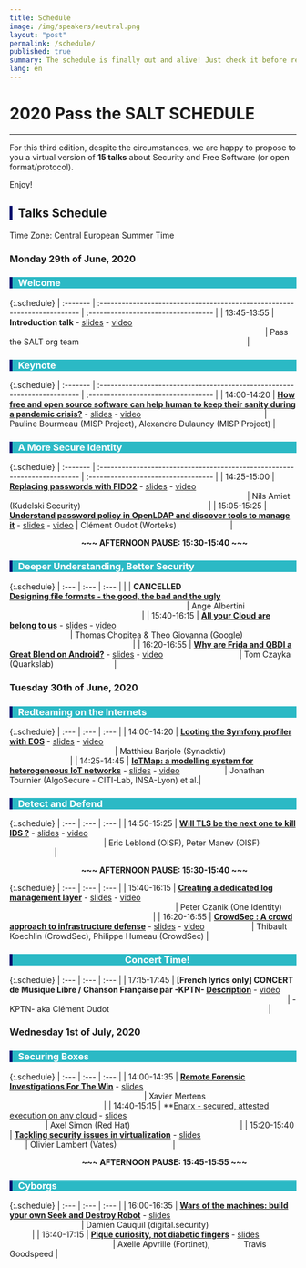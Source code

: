 ```yaml
---
title: Schedule
image: /img/speakers/neutral.png
layout: "post"
permalink: /schedule/
published: true
summary: The schedule is finally out and alive! Just check it before registering to the event :)
lang: en
---
```


# 2020 Pass the SALT SCHEDULE

---

For this third edition, despite the circumstances, we are happy to propose to you a virtual version of **15 talks** about Security and Free Software (or open format/protocol). 

Enjoy!

<div style="border-left: 5px solid #07116e; padding-left: 10px"> <h2>Talks Schedule</h2></div>

Time Zone: Central European Summer Time

### **Monday 29th of June, 2020**

<div style="border-left: 5px solid #07116e; color: white; background-color: #2bb9c5; padding-left: 10px"> <h3> Welcome </h3></div>

{:.schedule}
| :-------  | :------------------------------------------------------------------------   | :----------------------------------         |
| 13:45-13:55 | **Introduction talk** - [slides](/files/slides/PTS2020-Talk-00-Organization-Introduction.pdf) - [video](https://passthesalt.ubicast.tv/videos/2020-introduction-talk/) &nbsp; &nbsp; &nbsp; &nbsp; &nbsp; &nbsp; &nbsp; &nbsp; &nbsp; &nbsp; &nbsp; &nbsp; &nbsp; &nbsp; &nbsp; &nbsp; &nbsp; &nbsp; &nbsp; &nbsp; &nbsp; &nbsp; &nbsp; &nbsp; &nbsp; &nbsp; &nbsp; &nbsp; &nbsp; &nbsp; &nbsp; &nbsp; &nbsp; &nbsp; &nbsp; &nbsp; &nbsp; &nbsp; &nbsp; &nbsp; &nbsp; &nbsp; &nbsp; &nbsp; &nbsp; &nbsp; &nbsp; &nbsp; &nbsp; &nbsp; &nbsp; &nbsp; &nbsp; &nbsp; &nbsp; &nbsp; &nbsp; &nbsp; &nbsp; &nbsp; &nbsp; &nbsp; &nbsp; &nbsp; &nbsp; &nbsp; &nbsp; &nbsp; &nbsp; &nbsp; &nbsp; &nbsp; &nbsp; &nbsp; &nbsp; &nbsp; &nbsp; &nbsp; &nbsp; &nbsp; &nbsp; &nbsp; &nbsp; &nbsp; &nbsp; &nbsp; &nbsp; &nbsp; &nbsp; &nbsp; &nbsp; &nbsp; &nbsp; | Pass the SALT org team &nbsp; &nbsp; &nbsp; &nbsp; &nbsp; &nbsp; &nbsp; &nbsp; &nbsp; &nbsp; &nbsp; &nbsp; &nbsp; &nbsp; &nbsp; &nbsp; &nbsp; &nbsp; &nbsp; &nbsp; &nbsp; &nbsp; &nbsp; &nbsp; &nbsp; &nbsp; &nbsp; &nbsp; &nbsp; &nbsp; &nbsp; &nbsp; &nbsp; &nbsp; &nbsp; &nbsp; &nbsp; |

<div style="border-left: 5px solid #07116e; color: white; background-color: #2bb9c5; padding-left: 10px"> <h3> Keynote </h3></div>

{:.schedule}
| :-------  | :------------------------------------------------------------------------   | :----------------------------------         |
| 14:00-14:20 | **[How free and open source software can help human to keep their sanity during a pandemic crisis?](/talks/116.html)** - [slides](/files/slides/PTS2020-Talk-01-Keynote.pdf) - [video](https://passthesalt.ubicast.tv/videos/2020-how-free-and-open-source-software-can-help-human-to-keep-their-sanity-during-a-pandemic-crisis/)  &nbsp; &nbsp; &nbsp; &nbsp; &nbsp; &nbsp; &nbsp; &nbsp; &nbsp; &nbsp; &nbsp; &nbsp; &nbsp; &nbsp; &nbsp; &nbsp; &nbsp; &nbsp; &nbsp; &nbsp; &nbsp; &nbsp; &nbsp; &nbsp; &nbsp; &nbsp; &nbsp; | Pauline Bourmeau (MISP Project), Alexandre Dulaunoy (MISP Project) |

<div style="border-left: 5px solid #07116e; color: white; background-color: #2bb9c5; padding-left: 10px"> <h3> A More Secure Identity </h3></div>

{:.schedule}
| :-------  | :------------------------------------------------------------------------   | :----------------------------------         |
| 14:25-15:00 | **[Replacing passwords with FIDO2](/talks/127.html)** - [slides](/files/slides/PTS2020-Talk-02-FIDO2.pdf) - [video](https://passthesalt.ubicast.tv/videos/2020-replacing-passwords-with-fido2/) &nbsp; &nbsp; &nbsp; &nbsp; &nbsp; &nbsp; &nbsp; &nbsp; &nbsp; &nbsp; &nbsp; &nbsp; &nbsp; &nbsp; &nbsp; &nbsp; &nbsp; &nbsp; &nbsp; &nbsp; &nbsp; &nbsp; &nbsp; &nbsp; &nbsp; &nbsp; &nbsp; &nbsp; &nbsp; &nbsp; &nbsp; &nbsp; &nbsp; &nbsp; &nbsp; &nbsp; &nbsp; &nbsp; &nbsp; &nbsp; &nbsp; &nbsp; &nbsp; &nbsp;  &nbsp; &nbsp; &nbsp; &nbsp; &nbsp;  &nbsp; &nbsp; &nbsp; &nbsp; &nbsp; &nbsp; &nbsp; &nbsp; &nbsp; &nbsp; &nbsp; &nbsp; &nbsp; &nbsp; &nbsp; &nbsp; &nbsp; &nbsp; &nbsp; &nbsp; &nbsp; &nbsp; &nbsp; &nbsp; &nbsp; &nbsp; | Nils Amiet (Kudelski Security)  &nbsp; &nbsp; &nbsp; &nbsp; &nbsp; &nbsp; &nbsp; &nbsp; &nbsp; &nbsp; &nbsp; &nbsp; &nbsp; &nbsp; &nbsp; &nbsp; &nbsp; &nbsp; &nbsp; &nbsp; &nbsp; &nbsp; &nbsp; &nbsp; &nbsp; &nbsp; &nbsp; &nbsp; |
| 15:05-15:25 | **[Understand password policy in OpenLDAP and discover tools to manage it](/talks/118.html)**  - [slides](/files/slides/PTS2020-Talk-03-OpenLDAP-password-policy.pdf) - [video](https://passthesalt.ubicast.tv/videos/2020-understand-password-policy-in-openldap-and-discover-tools-to-manage-it/) | Clément Oudot (Worteks)  &nbsp; &nbsp; &nbsp; &nbsp; &nbsp; &nbsp; &nbsp; &nbsp; &nbsp; &nbsp; &nbsp; &nbsp;|

<div style="padding-left:40px"><div style="text-align: center; font-weight: bold">~~~ AFTERNOON PAUSE: 15:30-15:40 ~~~</div></div>

<div style="border-left: 5px solid #07116e; color: white; background-color: #2bb9c5; padding-left: 10px"> <h3> Deeper Understanding, Better Security </h3></div>

{:.schedule}
| :---  | :---   | :---         |
|  | **CANCELLED** <br> **[Designing file formats - the good, the bad and the ugly](/talks/105.html)**  &nbsp; &nbsp; &nbsp; &nbsp; &nbsp; &nbsp; &nbsp; &nbsp; &nbsp; &nbsp; &nbsp; &nbsp; &nbsp; &nbsp; &nbsp; &nbsp; &nbsp; &nbsp; &nbsp; &nbsp; &nbsp; &nbsp; &nbsp; &nbsp; &nbsp; &nbsp; &nbsp; &nbsp; &nbsp; &nbsp; &nbsp; &nbsp; &nbsp; &nbsp; &nbsp; &nbsp; &nbsp; &nbsp; &nbsp; &nbsp; &nbsp; &nbsp; &nbsp; &nbsp; &nbsp; &nbsp; &nbsp; &nbsp; &nbsp; &nbsp; &nbsp; &nbsp; &nbsp; &nbsp; &nbsp; &nbsp;| Ange Albertini  &nbsp; &nbsp; &nbsp; &nbsp; &nbsp; &nbsp; &nbsp; &nbsp; &nbsp; &nbsp; &nbsp; &nbsp; &nbsp; &nbsp; &nbsp;  &nbsp; &nbsp; &nbsp; &nbsp; &nbsp; &nbsp; &nbsp; &nbsp; &nbsp; &nbsp; &nbsp; &nbsp; &nbsp; &nbsp; &nbsp; &nbsp; &nbsp; &nbsp; &nbsp; &nbsp; &nbsp; &nbsp; &nbsp;  &nbsp; &nbsp; &nbsp;|
| 15:40-16:15 | **[All your Cloud are belong to us](/talks/140.html)**  - [slides](/files/slides/PTS2020-Talk-04-Libcloudforensics.pdf) - [video](https://passthesalt.ubicast.tv/videos/2020-all-your-cloud-are-belong-to-us/) &nbsp; &nbsp; &nbsp; &nbsp; &nbsp; &nbsp; &nbsp; &nbsp; &nbsp; &nbsp; &nbsp; &nbsp; &nbsp; &nbsp; &nbsp; &nbsp; &nbsp; &nbsp; &nbsp; &nbsp; &nbsp; &nbsp; &nbsp; &nbsp; &nbsp; &nbsp; &nbsp; &nbsp; &nbsp; &nbsp; &nbsp; &nbsp; &nbsp; &nbsp; &nbsp; &nbsp; &nbsp; &nbsp; &nbsp; &nbsp; &nbsp; &nbsp; &nbsp; &nbsp; &nbsp; &nbsp; &nbsp; &nbsp; &nbsp; &nbsp; &nbsp; &nbsp; &nbsp; &nbsp;| Thomas Chopitea & Theo Giovanna (Google) &nbsp; &nbsp; &nbsp; &nbsp; &nbsp; &nbsp; &nbsp; &nbsp; &nbsp; &nbsp; &nbsp; &nbsp; &nbsp;  &nbsp; &nbsp; &nbsp; &nbsp; &nbsp; &nbsp; &nbsp; &nbsp; &nbsp; &nbsp; &nbsp; &nbsp; &nbsp; &nbsp; &nbsp; &nbsp; &nbsp; &nbsp; &nbsp; &nbsp; &nbsp; &nbsp; &nbsp;  &nbsp; &nbsp; &nbsp;|
| 16:20-16:55 | **[Why are Frida and QBDI a Great Blend on Android?](/talks/115.html)**   - [slides](/files/slides/PTS2020-Talk-05-Frida_QBDI.pdf) - [video](https://passthesalt.ubicast.tv/videos/2020-why-are-frida-and-qbdi-a-great-blend-on-android/) &nbsp; &nbsp; &nbsp; &nbsp; &nbsp; &nbsp; &nbsp; &nbsp; &nbsp; &nbsp; &nbsp; &nbsp; &nbsp; &nbsp; &nbsp; &nbsp; &nbsp;| Tom Czayka (Quarkslab)  &nbsp; &nbsp; &nbsp; &nbsp; &nbsp; &nbsp; &nbsp; &nbsp; &nbsp; &nbsp; &nbsp; &nbsp; &nbsp; |

### **Tuesday 30th of June, 2020**

<div style="border-left: 5px solid #07116e; color: white; background-color: #2bb9c5; padding-left: 10px"> <h3> Redteaming on the Internets </h3></div>


{:.schedule}
| :---  | :---   | :---         |
| 14:00-14:20 | **[Looting the Symfony profiler with EOS](/talks/125.html)** - [slides](/files/slides/PTS2020-Talk-06-Symfony-looting.pdf) - [video](https://passthesalt.ubicast.tv/videos/2020-looting-the-symfony-profiler-with-eos/) &nbsp; &nbsp; &nbsp; &nbsp; &nbsp; &nbsp; &nbsp; &nbsp; &nbsp; &nbsp; &nbsp; &nbsp; &nbsp; &nbsp; &nbsp; &nbsp; &nbsp; &nbsp; &nbsp; &nbsp; &nbsp; &nbsp; &nbsp; &nbsp; &nbsp; &nbsp; &nbsp; &nbsp; &nbsp; &nbsp; &nbsp; &nbsp; &nbsp; &nbsp; &nbsp; &nbsp; &nbsp; &nbsp; &nbsp; &nbsp; &nbsp; &nbsp; &nbsp; &nbsp; &nbsp; &nbsp; &nbsp; &nbsp; &nbsp; &nbsp; &nbsp; &nbsp; &nbsp; &nbsp; &nbsp; &nbsp; &nbsp; &nbsp; &nbsp; &nbsp; &nbsp; &nbsp; &nbsp; &nbsp; &nbsp; &nbsp; &nbsp;| Matthieu Barjole (Synacktiv)  &nbsp; &nbsp; &nbsp; &nbsp; &nbsp; &nbsp; &nbsp; &nbsp; &nbsp; &nbsp; &nbsp; &nbsp; &nbsp; &nbsp; &nbsp; &nbsp; &nbsp; &nbsp; &nbsp; &nbsp; &nbsp; &nbsp; &nbsp; &nbsp; &nbsp; &nbsp; &nbsp; &nbsp;  &nbsp;|
| 14:25-14:45 | **[IoTMap: a modelling system for heterogeneous IoT networks](/talks/129.html)**  - [slides](/files/slides/PTS2020-Talk-07-IoTMap.pdf) - [video](https://passthesalt.ubicast.tv/videos/2020-iotmap-a-modelling-system-for-heterogeneous-iot-networks/) &nbsp; &nbsp; &nbsp; &nbsp; &nbsp; &nbsp; &nbsp; &nbsp; &nbsp; &nbsp;| Jonathan Tournier (AlgoSecure - CITI-Lab, INSA-Lyon) et al.|

<div style="border-left: 5px solid #07116e; color: white; background-color: #2bb9c5; padding-left: 10px"> <h3> Detect and Defend </h3></div>

{:.schedule}
| :---  | :---   | :---         |
| 14:50-15:25 | **[Will TLS be the next one to kill IDS ?](/talks/122.html)**  - [slides](/files/slides/PTS2020-Talk-08-Suricata-TLS.pdf) - [video](https://passthesalt.ubicast.tv/videos/will-tls-be-the-next-one-to-kill-ids/) &nbsp; &nbsp; &nbsp; &nbsp; &nbsp; &nbsp; &nbsp; &nbsp; &nbsp; &nbsp; &nbsp; &nbsp; &nbsp; &nbsp; &nbsp; &nbsp; &nbsp; &nbsp; &nbsp; &nbsp; &nbsp; &nbsp; &nbsp; &nbsp; &nbsp; &nbsp; &nbsp; &nbsp; &nbsp; &nbsp; &nbsp; &nbsp; &nbsp; &nbsp; &nbsp; &nbsp; &nbsp; &nbsp; &nbsp; &nbsp; &nbsp; &nbsp; &nbsp; &nbsp; &nbsp; &nbsp; &nbsp; &nbsp; &nbsp; &nbsp; &nbsp; &nbsp; &nbsp; &nbsp; &nbsp; &nbsp; &nbsp; &nbsp; &nbsp; &nbsp; &nbsp; &nbsp; &nbsp; &nbsp; &nbsp; &nbsp; &nbsp; | Eric Leblond (OISF), Peter Manev (OISF) &nbsp; &nbsp; &nbsp; &nbsp; &nbsp; &nbsp; &nbsp; &nbsp; &nbsp; &nbsp; &nbsp; &nbsp; &nbsp; &nbsp; &nbsp; &nbsp; &nbsp; &nbsp; |

<div style="padding-left:40px"><div style="text-align: center; font-weight: bold">~~~ AFTERNOON PAUSE: 15:30-15:40 ~~~</div></div>

{:.schedule}
| :---  | :---   | :---         |
| 15:40-16:15 | **[Creating a dedicated log management layer](/talks/123.html)**  - [slides](/files/slides/PTS2020-Talk-09-CzP_sng_loglayer_v2.pdf) - [video](https://passthesalt.ubicast.tv/videos/2020-creating-a-dedicated-log-management-layer/) &nbsp; &nbsp; &nbsp; &nbsp; &nbsp; &nbsp; &nbsp; &nbsp; &nbsp; &nbsp; &nbsp; &nbsp; &nbsp; &nbsp; &nbsp; &nbsp; &nbsp; &nbsp; &nbsp; &nbsp; &nbsp; &nbsp; &nbsp; &nbsp; &nbsp; &nbsp; &nbsp; &nbsp; &nbsp; &nbsp; &nbsp; &nbsp; &nbsp; &nbsp; &nbsp; &nbsp; &nbsp; &nbsp; &nbsp; &nbsp; &nbsp; &nbsp; &nbsp; &nbsp; &nbsp; &nbsp; &nbsp; &nbsp; &nbsp; &nbsp; &nbsp; &nbsp; &nbsp; &nbsp; &nbsp; &nbsp; &nbsp; &nbsp; &nbsp; &nbsp; &nbsp; &nbsp; &nbsp; &nbsp; &nbsp; &nbsp; &nbsp; &nbsp; &nbsp; &nbsp;  &nbsp; | Peter Czanik (One Identity)  &nbsp; &nbsp; &nbsp; &nbsp; &nbsp; &nbsp; &nbsp; &nbsp; &nbsp; &nbsp; &nbsp; &nbsp; &nbsp; &nbsp; &nbsp; &nbsp; &nbsp; &nbsp; &nbsp; &nbsp; &nbsp; &nbsp; &nbsp; &nbsp; &nbsp; &nbsp; &nbsp; &nbsp; &nbsp; &nbsp; &nbsp; &nbsp; &nbsp; &nbsp; &nbsp;  |
| 16:20-16:55 | **[CrowdSec : A crowd approach to infrastructure defense](/talks/126.html)** - [slides](/files/slides/PTS2020-Talk-10-CrowdSec.pdf) - [video](https://passthesalt.ubicast.tv/videos/2020-crowdsec-a-crowd-approach-to-infrastructure-defense/) &nbsp; &nbsp; &nbsp; &nbsp; &nbsp; &nbsp; &nbsp; &nbsp; &nbsp; &nbsp; | Thibault Koechlin (CrowdSec), Philippe Humeau (CrowdSec) |

<div style="border-left: 5px solid #07116e; color: white; background-color: #2bb9c5; padding-left: 10px"> <h3><center> Concert Time!</center> </h3></div>

{:.schedule}
| :---  | :---   | :---         |
| 17:15-17:45 | **[French lyrics only] CONCERT de Musique Libre / Chanson Française par -KPTN- [Description](/talks/130.html)** - [video](https://passthesalt.ubicast.tv/videos/2020-concert-de-musique-libre-chanson-francaise-par-kptn/) &nbsp; &nbsp; &nbsp; &nbsp; &nbsp; &nbsp; &nbsp; &nbsp; &nbsp; &nbsp; &nbsp; &nbsp; &nbsp; &nbsp; &nbsp; &nbsp; &nbsp; &nbsp; &nbsp; &nbsp; &nbsp; &nbsp; &nbsp; &nbsp; &nbsp; &nbsp; &nbsp; &nbsp; &nbsp; &nbsp; &nbsp; &nbsp; &nbsp; &nbsp; &nbsp; &nbsp; &nbsp; &nbsp; &nbsp; &nbsp; &nbsp; &nbsp; &nbsp; &nbsp; &nbsp; &nbsp; &nbsp; &nbsp; &nbsp; &nbsp; &nbsp; &nbsp; &nbsp; &nbsp; &nbsp; &nbsp; &nbsp; &nbsp; &nbsp; &nbsp; &nbsp; &nbsp; &nbsp; &nbsp; &nbsp; | -KPTN- aka Clément Oudot  &nbsp; &nbsp; &nbsp; &nbsp; &nbsp; &nbsp; &nbsp; &nbsp; &nbsp; &nbsp; &nbsp; &nbsp; &nbsp; &nbsp; &nbsp; &nbsp; &nbsp; &nbsp; &nbsp; &nbsp; &nbsp; &nbsp; &nbsp; &nbsp; &nbsp; &nbsp; &nbsp; &nbsp; &nbsp; &nbsp; &nbsp; &nbsp; &nbsp; &nbsp; &nbsp;  |


### **Wednesday 1st of July, 2020**

<div style="border-left: 5px solid #07116e; color: white; background-color: #2bb9c5; padding-left: 10px"> <h3> Securing Boxes </h3></div>

{:.schedule}
| :---  | :---   | :---         | 
| 14:00-14:35 | **[Remote Forensic Investigations For The Win](/talks/112.html)**  - [slides](/files/slides/PTS2020-Talk-11-Remote-Forensics-Investigations.pdf) &nbsp; &nbsp; &nbsp; &nbsp; &nbsp; &nbsp; &nbsp; &nbsp; &nbsp; &nbsp; &nbsp; &nbsp; &nbsp; &nbsp; &nbsp; &nbsp; &nbsp; &nbsp; &nbsp; &nbsp; &nbsp; &nbsp; &nbsp; &nbsp; &nbsp; &nbsp; &nbsp; &nbsp; &nbsp; &nbsp; &nbsp; &nbsp; &nbsp; &nbsp; &nbsp; &nbsp; &nbsp; &nbsp; &nbsp; &nbsp; &nbsp; &nbsp; &nbsp; &nbsp; &nbsp; &nbsp; &nbsp; &nbsp; &nbsp; &nbsp; &nbsp; &nbsp; &nbsp; &nbsp; &nbsp; &nbsp; &nbsp; &nbsp; &nbsp; &nbsp; &nbsp; &nbsp; &nbsp; &nbsp; | Xavier Mertens  &nbsp; &nbsp; &nbsp; &nbsp; &nbsp; &nbsp; &nbsp; &nbsp; &nbsp; &nbsp; &nbsp; &nbsp; &nbsp; &nbsp; &nbsp; &nbsp; &nbsp; &nbsp; &nbsp; &nbsp; &nbsp; &nbsp; &nbsp; &nbsp; &nbsp; &nbsp; &nbsp; &nbsp; &nbsp; &nbsp; &nbsp;  &nbsp;  &nbsp; &nbsp; &nbsp; &nbsp; &nbsp; &nbsp; &nbsp; &nbsp; &nbsp; |
| 14:40-15:15 | **[Enarx - secured, attested execution on any cloud](/talks/128.html)  - [slides](/files/slides/PTS2020-Talk-12-Enarx.pdf) &nbsp; &nbsp; &nbsp; &nbsp; &nbsp; &nbsp; &nbsp; &nbsp; &nbsp; &nbsp; &nbsp; &nbsp; &nbsp; &nbsp; &nbsp; &nbsp; &nbsp; &nbsp; &nbsp; &nbsp; &nbsp; &nbsp; &nbsp; &nbsp; &nbsp; &nbsp; &nbsp; &nbsp; &nbsp; &nbsp; &nbsp; &nbsp; &nbsp; &nbsp; &nbsp; &nbsp; &nbsp; &nbsp; &nbsp; &nbsp; &nbsp; &nbsp; &nbsp; &nbsp; &nbsp; | Axel Simon (Red Hat) &nbsp; &nbsp; &nbsp; &nbsp; &nbsp; &nbsp; &nbsp; &nbsp; &nbsp; &nbsp; &nbsp; &nbsp; &nbsp; &nbsp; &nbsp; &nbsp; &nbsp; &nbsp; &nbsp; &nbsp; &nbsp; &nbsp; &nbsp; &nbsp;  |
| 15:20-15:40 | **[Tackling security issues in virtualization](/talks/113.html)**  - [slides](/files/slides/PTS2020-Talk-13-XCP-NG.pdf) &nbsp; &nbsp; &nbsp; &nbsp; &nbsp; &nbsp; &nbsp; &nbsp; &nbsp; &nbsp; &nbsp; &nbsp; &nbsp; &nbsp; &nbsp; &nbsp; &nbsp; &nbsp; &nbsp; &nbsp; &nbsp; &nbsp; &nbsp; &nbsp; &nbsp;| Olivier Lambert (Vates)  &nbsp; &nbsp; &nbsp; &nbsp; &nbsp; &nbsp; &nbsp; &nbsp; &nbsp; &nbsp; &nbsp; &nbsp; |

<div style="padding-left:40px"><div style="text-align: center; font-weight: bold">~~~ AFTERNOON PAUSE: 15:45-15:55 ~~~</div></div>

<div style="border-left: 5px solid #07116e; color: white; background-color: #2bb9c5; padding-left: 10px"> <h3> Cyborgs </h3></div>

{:.schedule}
| :---  | :---   | :---         |
| 16:00-16:35 | **[Wars of the machines: build your own Seek and Destroy Robot](/talks/121.html)**  - [slides](/files/slides/PTS2020-Talk-14-wars-of-the-robots.pdf) &nbsp; &nbsp; &nbsp; &nbsp; &nbsp; &nbsp; &nbsp; &nbsp; &nbsp; &nbsp; &nbsp; &nbsp; &nbsp; &nbsp; &nbsp; &nbsp; &nbsp; &nbsp; &nbsp; &nbsp; &nbsp; &nbsp; &nbsp; &nbsp; &nbsp; &nbsp; &nbsp; &nbsp; &nbsp; &nbsp; &nbsp; &nbsp; &nbsp; &nbsp; &nbsp; &nbsp; &nbsp; &nbsp; &nbsp; &nbsp; &nbsp; &nbsp; &nbsp; &nbsp;  | Damien Cauquil (digital.security)   &nbsp; &nbsp; &nbsp; &nbsp; &nbsp; &nbsp; &nbsp; &nbsp; &nbsp; &nbsp; &nbsp; &nbsp; &nbsp; &nbsp; &nbsp; &nbsp; &nbsp; &nbsp; &nbsp; &nbsp; &nbsp; &nbsp; &nbsp; &nbsp; |
| 16:40-17:15 | **[Pique curiosity, not diabetic fingers](/talks/119.html)**  - [slides](/files/slides/PTS2020-Talk-15-Pique-curiosity-not-diabetic-fingers.pdf) &nbsp; &nbsp; &nbsp; &nbsp; &nbsp; &nbsp; &nbsp; &nbsp; &nbsp; &nbsp; &nbsp; &nbsp; &nbsp; &nbsp; &nbsp; &nbsp; &nbsp; &nbsp; &nbsp; &nbsp; &nbsp; &nbsp; &nbsp; &nbsp; &nbsp; &nbsp; &nbsp; &nbsp; &nbsp; &nbsp; &nbsp; | Axelle Apvrille (Fortinet), &nbsp; &nbsp; &nbsp; &nbsp; &nbsp; &nbsp; &nbsp; Travis Goodspeed |
